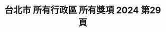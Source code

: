 ---
title: "台北市 所有行政區 所有獎項 2024 第29頁"
description: "台北市 所有行政區 所有獎項 2024 獲獎餐廳 第29頁"
keywords:
  - 美食競賽
  - 台灣美食
  - 美食精選
datePublished: "2025-06-30"
dateModified: "2025-07-04"
city: "台北市"
district: "所有行政區"
award: "所有獎項"
year: "2024"
page: 29
count: 257

restaurants:
  - name: "圓環邊蚵仔煎"
    city: "台北市"
    district: "大同區"
    address: "台北市大同區寧夏路46號"
    phone: "0225580198"
    geo: "25.056406700884107, 121.51528924577278"
    link: "台北市/大同區/圓環邊蚵仔煎"
    google_map: "https://maps.app.goo.gl/dcsLBAgdZbyVhtkRA"
    footinder: "https://footinder.com.tw/%E5%8F%B0%E5%8C%97%E5%B8%82%E5%A4%A7%E5%90%8C%E5%8D%80/167062/"
    award:
    - name: "夜市王"
      year: "2024"
  - name: "李掌伯"
    city: "台北市"
    district: "大同區"
    address: "台北市大同區寧夏路22之9號"
    phone: "0225566466"
    geo: "25.055433646860955, 121.51497364019197"
    link: "台北市/大同區/李掌伯"
    google_map: "https://maps.app.goo.gl/ohNuvv8QAHSrHU1j9"
    footinder: "https://footinder.com.tw/%e5%8f%b0%e5%8c%97%e5%b8%82%e5%a4%a7%e5%90%8c%e5%8d%80/35027/"
    award:
    - name: "夜市王"
      year: "2024"
  - name: "林振櫂燒麻糬"
    city: "台北市"
    district: "大同區"
    address: "台北市大同區寧夏路97號攤位"
    phone: "0936839290"
    geo: "25.05598798622284, 121.51532105379347"
    link: "台北市/大同區/林振櫂燒麻糬"
    google_map: "https://maps.app.goo.gl/vRnxEvs7Fo93i8mB8"
    footinder: "https://footinder.com.tw/%E5%8F%B0%E5%8C%97%E5%B8%82%E5%A4%A7%E5%90%8C%E5%8D%80/109440/"
    award:
    - name: "夜市王"
      year: "2024"
  - name: "飄香牛肉麵館"
    city: "台北市"
    district: "大同區"
    address: "台北市大同區寧夏路12號1樓"
    phone: "0225557638"
    geo: "25.054654412880268, 121.51476057728138"
    link: "台北市/大同區/飄香牛肉麵館"
    google_map: "https://maps.app.goo.gl/v7AqZQA1at1RPTEV6"
    footinder: "https://footinder.com.tw/%e5%8f%b0%e5%8c%97%e5%b8%82%e5%a4%a7%e5%90%8c%e5%8d%80/30406/"
    award:
    - name: "夜市王"
      year: "2024"
  - name: "先來厚到章魚燒"
    city: "台北市"
    district: "大同區"
    address: "台北市大同區寧夏路007號攤位"
    phone: "0900115593"
    geo: "25.05686103296426, 121.51557884017375"
    link: "台北市/大同區/先來厚到章魚燒"
    google_map: "https://maps.app.goo.gl/7sfCpfBRAakBzhjh7"
    footinder: "https://footinder.com.tw/%E5%8F%B0%E5%8C%97%E5%B8%82%E5%A4%A7%E5%90%8C%E5%8D%80/362111/"
    award:
    - name: "夜市王"
      year: "2024"
---